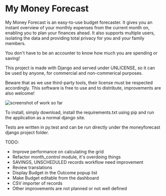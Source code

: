 My Money Forecast
=================

My Money Forecast is an easy-to-use budget forecaster. It gives you an instant overview of your monthly expenses from the
current month on, enabling you to plan your finances ahead. It also supports multiple users, isolating the data and providing total privacy for you and your family members.

You don't have to be an accounter to know how much you are spending or saving!

This project is made with Django and served under UNLICENSE, so it can be used by anyone, for commercial and non-commerical purposes. 

Beware that as we use third-party tools, their license must be respected accordingly. This software is free to use and to distribute, improvements are also welcome!
 
![screenshot of work so far](http://www.andersonsantos.info/img/money_forecast_.png)

To install, simply download, install the requirements.txt using pip and run the application as a normal django site.

Tests are written in py.test and can be run directly under the moneyforecast django project folder.

TODO:

- Improve performance on calculating the grid
- Refactor month_control module, it's overdoing things
- SAVINGS, UNSCHEDULED records workflow need improvement
- Review translations
- Display Budget in the Outcome popup list
- Make Budget editable from the dashboard
- CSV importer of records
- Other improvements are not planned or not well defined